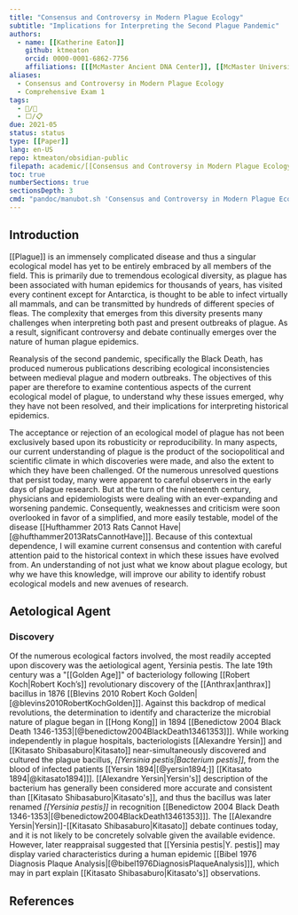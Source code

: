 ```yaml
---
title: "Consensus and Controversy in Modern Plague Ecology"
subtitle: "Implications for Interpreting the Second Plague Pandemic"
authors: 
  - name: [[Katherine Eaton]]
    github: ktmeaton
    orcid: 0000-0001-6862-7756
    affiliations: [[[McMaster Ancient DNA Center]], [[McMaster University]], [[Department of Anthropology]], [[McMaster University]]]
aliases:
  - Consensus and Controversy in Modern Plague Ecology
  - Comprehensive Exam 1
tags:
  - 📝/🌱
  - ⬜/📋
due: 2021-05
status: status
type: [[Paper]]
lang: en-US
repo: ktmeaton/obsidian-public
filepath: academic/[[Consensus and Controversy in Modern Plague Ecology]]
toc: true
numberSections: true
sectionsDepth: 3
cmd: "pandoc/manubot.sh 'Consensus and Controversy in Modern Plague Ecology.md' library.json ../../rootstock"
---
```


## Introduction

[[Plague]] is an immensely complicated disease and thus a singular ecological model has yet to be entirely embraced by all members of the field. This is primarily due to tremendous ecological diversity, as plague has been associated with human epidemics for thousands of years, has visited every continent except for Antarctica, is thought to be able to infect virtually all mammals, and can be transmitted by hundreds of different species of fleas. The complexity that emerges from this diversity presents many challenges when interpreting both past and present outbreaks of plague. As a result, significant controversy and debate continually emerges over the nature of human plague epidemics. 

Reanalysis of the second pandemic, specifically the Black Death, has produced numerous publications describing ecological inconsistencies between medieval plague and modern outbreaks. The objectives of this paper are therefore to examine contentious aspects of the current ecological model of plague, to understand why these issues emerged, why they have not been resolved, and their implications for interpreting historical epidemics. 

The acceptance or rejection of an ecological model of plague has not been exclusively based upon its robusticity or reproducibility. In many aspects, our current understanding of plague is the product of the sociopolitical and scientific climate in which discoveries were made, and also the extent to which they have been challenged. Of the numerous unresolved questions that persist today, many were apparent to careful observers in the early days of plague research. But at the turn of the nineteenth century, physicians and epidemiologists were dealing with an ever-expanding and worsening pandemic. Consequently, weaknesses and criticism were soon overlooked in favor of a simplified, and more easily testable, model of the disease  [[Hufthammer 2013 Rats Cannot Have\|[@hufthammer2013RatsCannotHave]]]. Because of this contextual dependence, I will examine current consensus and contention with careful attention paid to the historical context in which these issues have evolved from. An understanding of not just what we know about plague ecology, but why we have this knowledge, will improve our ability to identify robust ecological models and new avenues of research.

## Aetological Agent 

###  Discovery 

Of the numerous ecological factors involved, the most readily accepted upon discovery was the aetiological agent, Yersinia pestis. The late 19th century was a "[[Golden Age]]" of bacteriology following [[Robert Koch\|Robert Koch’s]] revolutionary discovery of the [[Anthrax|anthrax]] bacillus in 1876 [[Blevins 2010 Robert Koch Golden\|[@blevins2010RobertKochGolden]]]. Against this backdrop of medical revolutions, the determination to identify and characterize the microbial nature of plague began in [[Hong Kong]] in 1894 [[Benedictow 2004 Black Death 1346-1353\|[@benedictow2004BlackDeath13461353]]]. While working independently in plague hospitals, bacteriologists [[Alexandre Yersin]] and [[Kitasato Shibasaburo\|Kitasato]] near-simultaneously discovered and cultured the plague bacillus, *[[Yersinia pestis\|Bacterium pestis]]*, from the blood of infected patients [[Yersin 1894\|[@yersin1894;]] [[Kitasato 1894\|@kitasato1894]]]. [[Alexandre Yersin\|Yersin's]] description of the bacterium has generally been considered more accurate and consistent than [[Kitasato Shibasaburo\|Kitasato's]], and thus the bacillus was later renamed *[[Yersinia pestis]]* in recognition [[Benedictow 2004 Black Death 1346-1353\|[@benedictow2004BlackDeath13461353]]]. The [[Alexandre Yersin\|Yersin]]-[[Kitasato Shibasaburo\|Kitasato]] debate continues today, and it is not likely to be concretely solvable given the available evidence. However, later reappraisal suggested that [[Yersinia pestis|Y. pestis]] may display varied characteristics during a human epidemic [[Bibel 1976 Diagnosis Plaque Analysis\|[@bibel1976DiagnosisPlaqueAnalysis]]], which may in part explain [[Kitasato Shibasaburo\|Kitasato's]] observations.

## References

